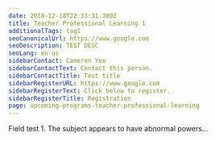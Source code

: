 ```yaml
---
date: 2018-12-18T22:33:31.300Z
title: Teacher Professional Learning 1
additionalTags: tag1
seoCanonicalUrl: https://www.google.com
seoDescription: TEST DESC
seoLang: en-us
sidebarContact: Cameron Yee
sidebarContactText: Contact this person.
sidebarContactTitle: Test title
sidebarRegisterURL: https://www.google.com
sidebarRegisterText: Click below to register.
sidebarRegisterTitle: Registration
page: upcoming-programs-teacher-professional-learning
---
```


Field test 1.  The subject appears to have abnormal powers...
